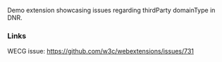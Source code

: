 Demo extension showcasing issues regarding thirdParty domainType in DNR.

### Links
WECG issue:
https://github.com/w3c/webextensions/issues/731
